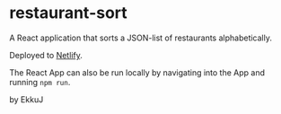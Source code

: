 # restaurant-sort

A React application that sorts a JSON-list of restaurants alphabetically.

Deployed to [Netlify](https://eloquent-darwin-378869.netlify.com).

The React App can also be run locally by navigating into the App and running `npm run`.

by EkkuJ

